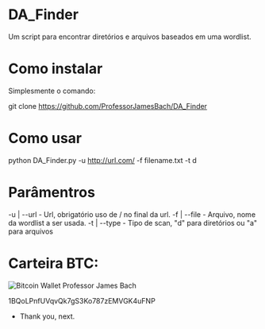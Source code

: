 # DA_Finder
Um script para encontrar diretórios e arquivos baseados em uma wordlist.

# Como instalar

Simplesmente o comando:

git clone https://github.com/ProfessorJamesBach/DA_Finder

# Como usar

python DA_Finder.py -u http://url.com/ -f filename.txt -t d

# Parâmentros

-u | --url - Url, obrigatório uso de / no final da url.
-f | --file - Arquivo, nome da wordlist a ser usada.
-t | --type - Tipo de scan, "d" para diretórios ou "a" para arquivos

# Carteira BTC:

![Bitcoin Wallet Professor James Bach](https://i.imgur.com/YV7QHVE.jpg)

1BQoLPnfUVqvQk7gS3Ko787zEMVGK4uFNP


- Thank you, next.
